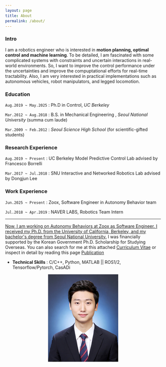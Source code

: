 ```yaml
---
layout: page
title: About
permalink: /about/
---
```


### Intro   
  
I am a robotics engineer who is interested in **motion planning, optimal control and machine learning**. To be detailed, I am fascinated with some complicated systems with constraints and uncertain interactions in real-world environments. So, I want to improve the control performance under the uncertainties and improve the compuptational efforts for real-time tractability. Also, I am very interested in practical implementations such as autonomous vehicles, robot manipulators, and legged locomotion.

### Education
`Aug.2019 ~ May.2025` : Ph.D in Control, _UC Berkeley_

`Mar.2012 ~ Aug.2018` : B.S. in Mechanical Engineering , _Seoul National University_ (summa cum laude)

`Mar.2009 ~ Feb.2012` : _Seoul Science High School_ (for scientific-gifted students)

### Research Experience
`Aug.2019 ~ Present` : UC Berkeley Model Predictive Control Lab advised by Francesco Borrelli

`Mar.2017 ~ Jul.2018` : SNU Interactive and Networked Robotics Lab advised by Dongjun Lee

### Work Experience
`Jun.2025 ~ Present` : Zoox, Software Engineer in Autonomy Behavior team

`Jul.2018 ~ Apr.2019` : NAVER LABS, Robotics Team Intern

---

<U>Now, I am working on Autonomy Behaviors at Zoox as Software Engineer. I received my Ph.D. from the University of California, Berkeley, and my bachelor's degree from Seoul National University.</U> I was financially supported by the Korean Government Ph.D. Scholarship for Studying Overseas.
You can also search for me at this attached [Curriculum Vitae](https://hotae319.github.io/assets/CV_hotae_112024.pdf) or inspect in detail by reading this page [Publication](/publication)

*  **Technical Skills** : C/C++, Python, MATLAB || ROS1/2, Tensorflow/Pytorch, CasADi



<p align="center">
  <img src="/assets/hotae_profile.jpg">
</p>
